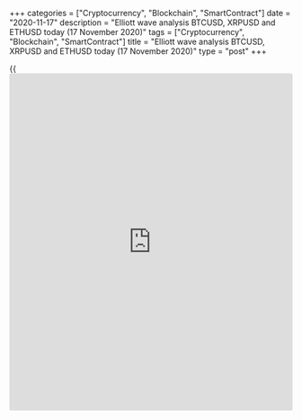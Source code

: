 +++
categories = ["Cryptocurrency", "Blockchain", "SmartContract"]
date = "2020-11-17"
description = "Elliott wave analysis BTCUSD, XRPUSD and ETHUSD today (17 November 2020)"
tags = ["Cryptocurrency", "Blockchain", "SmartContract"]
title = "Elliott wave analysis BTCUSD, XRPUSD and ETHUSD today (17 November 2020)"
type = "post"
+++

{{<iframe id="large-banner" src="https://www.bounty.group/#slide=14.0" width="100%" height="600" scrolling="no" style="border: 0px solid rgb(216, 221, 230); border-radius: 3px;">}}

2020-11-17

2020-11-17

Short-term forecast for BTCUSD, XRPUSD and ETHUSD 17.11.2020Roman Onegin

I welcome my readers!

I have prepared a short-term cryptocurrency forecast based on Elliott
wave analysis of Bitcoin, Ripple, and Ethereum. I suggest entry signals
to trade each cryptocurrency.

The three cryptocurrency pairs analyzed in the article are forming
bullish impulses. The prices should be rising to the levels indicated
below.

The article covers the following subjects:

##  **Elliott wave Bitcoin analysis**

 ****

The Bitcoin continues forming the bullish linking wave [X] as a double
zigzag (W)-(X)-(Y). There is now forming the final leg of the upward
wave (Y), which is a simple zigzag A-B-C, i.e. the C wave is unfolding.
Four elements out of five have completed within the C wave. Within the
impulse wave [5], the corrective wave (4) has completed and the price is
rising in the impulse wave (5). Wave (5) should complete around the
level of 17300.00. One could enter long positions.

### Trading plan for [BTCUSD][1] today:

Buy 16668.75, TP 17300.00

* * *

##  **Elliott wave Ripple analysis**

 ****

The Ripple market continues forming the upward corrective wave (B) as a
simple zigzag A-B-C. Wave A is a leading diagonal [1]-[2]-[3]-[4]-[5],
as wave [4] exceeded wave [1]. The down corrective wave B is a triple
zigzag. There is now forming the bullish impulse wave C that is composed
of the sub-waves [1]-[2]-[3]-[4]-[5]. Shortly, the price should be
rising in the sub-wave (5) to a level of 0.300. The corrective wave (B)
will reach 76.4% Fibonacci of the (A) impulse at this level.

### Trading plan for **[XRPUSD][2]** today:

Buy 0.291, TP 0.300

* * *

##  **Elliott wave Ethereum analysis**

 ****

In the two-hour ETHUSD price chart, there is forming the bullish impulse
wave within the zigzag-shaped wave (Y). The first four legs have
completed, and the market is now running up in wave [5]. The down
corrective wave (4) must have completed recently as a simple zigzag
a-b-c. There is now forming the initial element of the final wave (5).
Therefore, the market should be rising to a level of 507.00. One could
enter purchases.

### Trading plan for  **[ETHUSD][3] **today:

Buy 463.01, TP 507.00

* * *

P.S. Did you like my article? Share it in social networks: it will be
the best “thank you" :)

Ask me questions and comment below. I’ll be glad to answer your
questions and give necessary explanations.

 **Useful links:**

  * I recommend trying to trade with a reliable broker [here][4]. The system allows you to trade by yourself or copy successful traders from all across the globe.
  * Use my promo-code BLOG for getting deposit bonus 50% on LiteForex platform. Just enter this code in the appropriate field while [depositing][5] your trading account.
  * Telegram chat for traders: <t.me/liteforexengchat>. We are sharing the signals and trading experience
  * Telegram channel with high-quality analytics, Forex reviews, training articles, and other useful things for traders <t.me/liteforex>



The content of this article reflects the author’s opinion and does not
necessarily reflect the official position of LiteForex. The material
published on this page is provided for informational purposes only and
should not be considered as the provision of investment advice for the
purposes of Directive 2004/39/EC.

Rate this article:

{{value}}

( {{count}} {{title}} )

   1. my.liteforex.com/trading/chart?symbol=BTCUSD
   2. my.liteforex.com/trading/chart?symbol=XRPUSD
   3. my.liteforex.com/trading/chart?symbol=ETHUSD
   4. my.liteforex.com/?category=analysts-opinions&slug=short-term-forecast-for-[BTC](https://www.playgroundfx.com/blog/who-is-the-creator-of-bitcoin/)usd-xrpusd-and-ethusd-17112020&openPopup=%2Fregistration%2Fpopup&utm_source=blog&utm_medium=article&utm_campaign=bonus
   5. my.liteforex.com/deposit/?category=analysts-opinions&slug=short-term-forecast-for-[BTC](https://www.playgroundfx.com/blog/who-is-the-creator-of-bitcoin/)usd-xrpusd-and-ethusd-17112020&promo_code=BLOG&utm_source=blog&utm_medium=article&utm_campaign=bonus